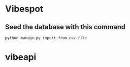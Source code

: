 # Vibespot
## Seed the database with this command
```
python manage.py import_from_csv_file
```
# vibeapi

